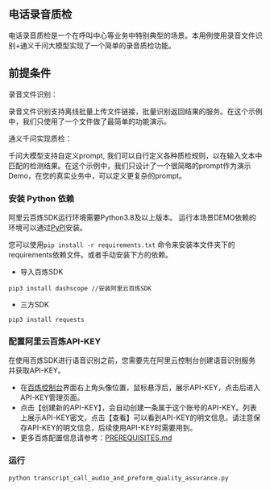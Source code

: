 ## 电话录音质检
电话录音质检是一个在呼叫中心等业务中特别典型的场景。本用例使用录音文件识别+通义千问大模型实现了一个简单的录音质检功能。

## 前提条件
录音文件识别：
  
录音文件识别支持离线批量上传文件链接，批量识别返回结果的服务。在这个示例中，我们只使用了一个文件做了最简单的功能演示。

通义千问实现质检：
  
千问大模型支持自定义prompt, 我们可以自行定义各种质检规则，以在输入文本中匹配的检测结果。在这个示例中，我们只设计了一个很简略的prompt作为演示Demo，在您的真实业务中，可以定义更复杂的prompt。

### 安装 Python 依赖

阿里云百炼SDK运行环境需要Python3.8及以上版本。
运行本场景DEMO依赖的环境可以通过[PyPI](https://pypi.org/)安装。

您可以使用`pip install -r requirements.txt` 命令来安装本文件夹下的requirements依赖文件。或者手动安装下方的依赖。


- 导入百炼SDK
```commandline
pip3 install dashscope //安装阿里云百炼SDK
```

- 三方SDK
```commandline
pip3 install requests
```

### 配置阿里云百炼API-KEY
在使用百炼SDK进行语音识别之前，您需要先在阿里云控制台创建语音识别服务并获取API-KEY。
- 在[百炼控制台](https://bailian.console.aliyun.com/)界面右上角头像位置，鼠标悬浮后，展示API-KEY，点击后进入API-KEY管理页面。
- 点击【创建新的API-KEY】，会自动创建一条属于这个账号的API-KEY。列表上展示API-KEY密文，点击【查看】可以看到API-KEY的明文信息。请注意保存API-KEY的明文信息，后续使用API-KEY时需要用到。
- 更多百炼配置信息请参考：[PREREQUISITES.md](../../../../../PREREQUISITES.md)

### 运行
```commandline
python transcript_call_audio_and_preform_quality_assurance.py
```
